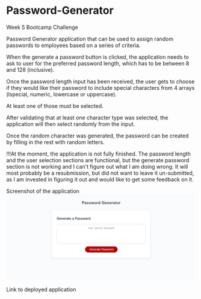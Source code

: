 # Password-Generator
Week 5 Bootcamp Challenge

Password Generator application that can be used to assign random passwords to employees based on a series of criteria.

When the generate a password button is clicked, the application needs to ask to user for the preferred password length, which has to be between 8 and 128 (inclusive).

Once the password length input has been received, the user gets to choose if they would like their password to include special characters from 4 arrays (lspecial, numeric, lowercase or uppercase).

At least one of those must be selected. 

After validating that at least one character type was selected, the application will then select randomly from the input.

Once the random character was generated, the password can be created by filling in the rest with random letters.

!!!At the moment, the application is not fully finished. The password length and the user selection sections are functional, but the generate password section is not working and I can't figure out what I am doing wrong. It will most probably be a resubmission, but did not want to leave it un-submitted, as I am invested in figuring it out and would like to get some feedback on it.

Screenshot of the application
![Application Screenshot](Password-Generator-index-html-2024-01-09.png?raw=true "Application Screenshot")

Link to deployed application 


